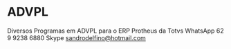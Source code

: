 # ADVPL
Diversos Programas em ADVPL para o ERP Protheus da Totvs
WhatsApp 62 9 9238 6880
Skype sandrodelfino@hotmail.com
